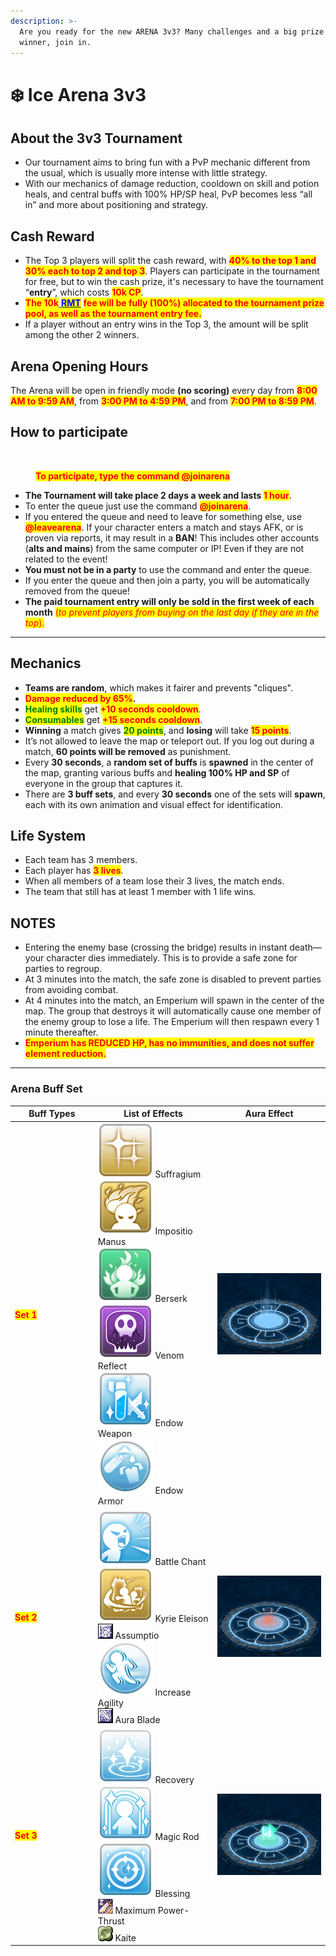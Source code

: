 ```yaml
---
description: >-
  Are you ready for the new ARENA 3v3? Many challenges and a big prize for the
  winner, join in.
---
```


# ❄️ Ice Arena 3v3

## About the 3v3 Tournament

* Our tournament aims to bring fun with a PvP mechanic different from the usual, which is usually more intense with little strategy.
* With our mechanics of damage reduction, cooldown on skill and potion heals, and central buffs with 100% HP/SP heal, PvP becomes less “all in” and more about positioning and strategy.

## Cash Reward

* The Top 3 players will split the cash reward, with <mark style="color:red;">**40% to the top 1 and 30% each to top 2 and top 3**</mark>. Players can participate in the tournament for free, but to win the cash prize, it's necessary to have the tournament “**entry**”, which costs <mark style="color:red;">**10k CP**</mark>.
* <mark style="color:red;">**The 10k**</mark>[ <mark style="color:blue;">**RMT**</mark>](broken-reference) <mark style="color:red;">**fee will be fully (100%) allocated to the tournament prize pool, as well as the tournament entry fee.**</mark>
* If a player without an entry wins in the Top 3, the amount will be split among the other 2 winners.

## **Arena Opening Hours**

The Arena will be open in friendly mode **(no scoring)** every day from <mark style="color:red;">**8:00 AM to 9:59 AM**</mark>, from <mark style="color:red;">**3:00 PM to 4:59 PM**</mark>, and from <mark style="color:red;">**7:00 PM to 8:59 PM**</mark>.

## How to participate

<figure><img src=".gitbook/assets/123.gif" alt=""><figcaption><p><mark style="color:red;"><strong>To participate, type the command @joinarena</strong></mark></p></figcaption></figure>

* **The Tournament will take place 2 days a week and lasts&#x20;**<mark style="color:red;">**1 hour**</mark>.
* To enter the queue just use the command <mark style="color:red;">**@joinarena**</mark>.
* If you entered the queue and need to leave for something else, use <mark style="color:red;">**@leavearena**</mark>. If your character enters a match and stays AFK, or is proven via reports, it may result in a **BAN**! This includes other accounts (**alts and mains**) from the same computer or IP! Even if they are not related to the event!
* **You must not be in a party** to use the command and enter the queue.
* If you enter the queue and then join a party, you will be automatically removed from the queue!
* **The paid tournament entry will only be sold in the first week of each month** <mark style="color:red;">(</mark>_<mark style="color:red;">to prevent players from buying on the last day if they are in the top</mark>_<mark style="color:red;">).</mark>

***

## Mechanics

* **Teams are random**, which makes it fairer and prevents "cliques".
* <mark style="color:red;">**Damage reduced by 65%**</mark>**.**
* <mark style="color:green;">**Healing skills**</mark> get <mark style="color:red;">**+10 seconds cooldown**</mark>.
* <mark style="color:green;">**Consumables**</mark> get <mark style="color:red;">**+15 seconds cooldown**</mark>.
* **Winning** a match gives <mark style="color:green;">**20 points**</mark>, and **losing** will take <mark style="color:red;">**15 points**</mark>.
* It’s not allowed to leave the map or teleport out. If you log out during a match, **60 points will be removed** as punishment.
* Every **30 seconds**, a **random set of buffs** is **spawned** in the center of the map, granting various buffs and **healing 100% HP and SP** of everyone in the group that captures it.
* There are **3 buff sets**, and every **30 seconds** one of the sets will **spawn**, each with its own animation and visual effect for identification.

## Life System

* Each team has 3 members.
* Each player has <mark style="color:red;">**3 lives**</mark>.
* When all members of a team lose their 3 lives, the match ends.
* The team that still has at least 1 member with 1 life wins.

## **NOTES**

* Entering the enemy base (crossing the bridge) results in instant death—your character dies immediately. This is to provide a safe zone for parties to regroup.
* At 3 minutes into the match, the safe zone is disabled to prevent parties from avoiding combat.
* At 4 minutes into the match, an Emperium will spawn in the center of the map. The group that destroys it will automatically cause one member of the enemy group to lose a life. The Emperium will then respawn every 1 minute thereafter.
* <mark style="color:red;">**Emperium has REDUCED HP, has no immunities, and does not suffer element reduction.**</mark>

***

### **Arena Buff Set**

<table><thead><tr><th width="163.22222900390625">Buff Types	</th><th width="237.77783203125">List of Effects</th><th width="238.11114501953125">Aura Effect</th></tr></thead><tbody><tr><td><mark style="color:red;"><strong>Set 1</strong></mark></td><td><img src=".gitbook/assets/image (84).png" alt="" data-size="line"> Suffragium<br><img src=".gitbook/assets/image (85).png" alt="" data-size="line"> Impositio Manus<br><img src=".gitbook/assets/image (86).png" alt="" data-size="line"> Berserk<br><img src=".gitbook/assets/image (87).png" alt="" data-size="line"> Venom Reflect<br><img src=".gitbook/assets/image (88).png" alt="" data-size="line"> Endow Weapon<br><img src=".gitbook/assets/image (89).png" alt="" data-size="line"> Endow Armor</td><td><img src=".gitbook/assets/33.gif" alt="" data-size="original"></td></tr><tr><td><mark style="color:red;"><strong>Set 2</strong></mark></td><td><img src=".gitbook/assets/image (90).png" alt="" data-size="line"> Battle Chant<br><img src=".gitbook/assets/image (91).png" alt="" data-size="line"> Kyrie Eleison<br><img src=".gitbook/assets/image (92).png" alt=""> Assumptio<br><img src=".gitbook/assets/image (93).png" alt="" data-size="line"> Increase Agility<br><img src=".gitbook/assets/image (94).png" alt=""> Aura Blade</td><td><img src=".gitbook/assets/44.gif" alt="" data-size="original"></td></tr><tr><td><mark style="color:red;"><strong>Set 3</strong></mark></td><td><img src=".gitbook/assets/image (95).png" alt="" data-size="line"> Recovery<br><img src=".gitbook/assets/image (96).png" alt="" data-size="line"> Magic Rod<br><img src=".gitbook/assets/image (97).png" alt="" data-size="line"> Blessing<br><img src=".gitbook/assets/image (98).png" alt=""> Maximum Power-Thrust<br><img src=".gitbook/assets/image (99).png" alt=""> Kaite</td><td><img src=".gitbook/assets/55.gif" alt="" data-size="original"></td></tr></tbody></table>
